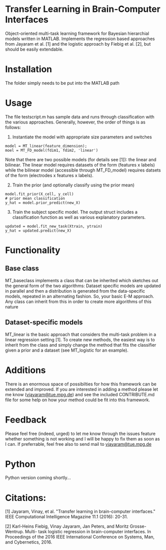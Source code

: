 # Transfer Learning in Brain-Computer Interfaces
Object-oriented multi-task learning framework for Bayesian hierarchial models written in MATLAB. Implements the regression based approaches from Jayaram et al. [1] and the logistic approach by Fiebig et al. [2], but should be easily extendable.

# Installation

The folder simply needs to be put into the MATLAB path

# Usage

The file testscript.m has sample data and runs through classification with the various approaches. Generally, however, the order of things is as follows:

1. Instantiate the model with appropriate size parameters and switches

```
model = MT_linear(feature_dimension);
moel = MT_FD_model(fdim1, fdim2, 'linear')
```

Note that there are two possible models (for details see [1]): the linear and bilinear. The linear model requires datasets of the form (features x labels) while the bilinear model (accessible through MT\_FD\_model) requires datsets of the form (electrodes x features x labels). 



2. Train the prior (and optionally classify using the prior mean)

```
model.fit_prior(X_cell, y_cell)
# prior mean classification
y_hat = model.prior_predict(new_X)
```

3. Train the subject specific model. The output struct includes a classification function as well as various explanatory parameters.

```
updated = model.fit_new_task(Xtrain, ytrain)
y_hat = updated.predict(new_X)
```



# Functionality

## Base class

MT_baseclass implements a class that can be inherited which sketches out the general form of the two algorithms: Dataset specific models are updated in parallel and then a distribution is generated from the data-specific models, repeated in an alternating fashion. So, your basic E-M approach. Any class can inherit from this in order to create more algorithms of this nature

## Dataset-specific models

MT_linear is the basic approach that considers the multi-task problem in a linear regression setting [1]. To create new methods, the easiest way is to inherit from the class and simply change the method that fits the classifier given a prior and a dataset (see MT\_logistic for an example). 

# Additions

There is an enormous space of possibilties for how this framework can be extended and improved. If you are interested in adding a method please let me know (vjayaram@tue.mpg.de) and see the included CONTRIBUTE.md file for some help on how your method could be fit into this framework.


# Feedback
Please feel free (indeed, urged) to let me know through the issues feature whether something is not working and I will be happy to fix them as soon as I can. If preferrable, feel free also to send mail to vjayaram@tue.mpg.de 

# Python
Python version coming shortly...

# Citations:

[1] Jayaram, Vinay, et al. "Transfer learning in brain-computer interfaces." IEEE Computational Intelligence Magazine 11.1 (2016): 20-31.

[2] Karl-Heins Fiebig, Vinay Jayaram, Jan Peters, and Moritz Grosse-Wentrup. Multi-
task logistic regression in brain-computer interfaces. In Proceedings of the 2016 IEEE
International Conference on Systems, Man, and Cybernetics, 2016.

